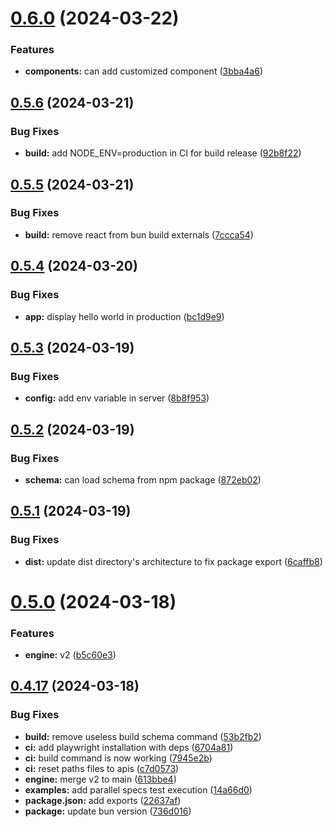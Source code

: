 # [0.6.0](https://github.com/solumy/engine/compare/v0.5.6...v0.6.0) (2024-03-22)


### Features

* **components:** can add customized component ([3bba4a6](https://github.com/solumy/engine/commit/3bba4a6cfcb74b93e5b7934e6c6e99084227de3e))

## [0.5.6](https://github.com/solumy/engine/compare/v0.5.5...v0.5.6) (2024-03-21)


### Bug Fixes

* **build:** add NODE_ENV=production in CI for build release ([92b8f22](https://github.com/solumy/engine/commit/92b8f22dd6f0b3fcfa96cc25e7226c55f95227c1))

## [0.5.5](https://github.com/solumy/engine/compare/v0.5.4...v0.5.5) (2024-03-21)


### Bug Fixes

* **build:** remove react from bun build externals ([7ccca54](https://github.com/solumy/engine/commit/7ccca54bcf018195ce3bcbf0116b3f175a679d27))

## [0.5.4](https://github.com/solumy/engine/compare/v0.5.3...v0.5.4) (2024-03-20)


### Bug Fixes

* **app:** display hello world in production ([bc1d9e9](https://github.com/solumy/engine/commit/bc1d9e9d21c4ba7d8e75e8e7b018dde2e4f6a28c))

## [0.5.3](https://github.com/solumy/engine/compare/v0.5.2...v0.5.3) (2024-03-19)


### Bug Fixes

* **config:** add env variable in server ([8b8f953](https://github.com/solumy/engine/commit/8b8f953b138b2caaf98416f3686a14c3b138c95f))

## [0.5.2](https://github.com/solumy/engine/compare/v0.5.1...v0.5.2) (2024-03-19)


### Bug Fixes

* **schema:** can load schema from npm package ([872eb02](https://github.com/solumy/engine/commit/872eb028209bc89ba7f8a4872c584349a51a0367))

## [0.5.1](https://github.com/solumy/engine/compare/v0.5.0...v0.5.1) (2024-03-19)


### Bug Fixes

* **dist:** update dist directory's architecture to fix package export ([6caffb8](https://github.com/solumy/engine/commit/6caffb8ea9183616cc5d99dd80a043dfc4696b91))

# [0.5.0](https://github.com/solumy/engine/compare/v0.4.17...v0.5.0) (2024-03-18)


### Features

* **engine:** v2 ([b5c60e3](https://github.com/solumy/engine/commit/b5c60e3fecc2f68d497a7f4707676d3331777898))

## [0.4.17](https://github.com/solumy/engine/compare/v0.4.16...v0.4.17) (2024-03-18)


### Bug Fixes

* **build:** remove useless build schema command ([53b2fb2](https://github.com/solumy/engine/commit/53b2fb269ee969db3da8893cf9d16c5464853dba))
* **ci:** add playwright installation with deps ([6704a81](https://github.com/solumy/engine/commit/6704a81ccaa91591b1853491e5259907d20dc0e4))
* **ci:** build command is now working ([7945e2b](https://github.com/solumy/engine/commit/7945e2b5c3166cc9041b19583b7b428ad7b0d032))
* **ci:** reset paths files to apis ([c7d0573](https://github.com/solumy/engine/commit/c7d057338fd82fd9a093875e8b267b3f04114f85))
* **engine:** merge v2 to main ([613bbe4](https://github.com/solumy/engine/commit/613bbe4cd4d231a9feb84987bb60d0a944b0af53))
* **examples:** add parallel specs test execution ([14a66d0](https://github.com/solumy/engine/commit/14a66d074cc2ee4064f020f21f5761b06c4f9f94))
* **package.json:** add exports ([22637af](https://github.com/solumy/engine/commit/22637af398c6ac449f602a21a26a31f2114433f9))
* **package:** update bun version ([736d016](https://github.com/solumy/engine/commit/736d0165a543bb1fdffca02d8ce86d14a923fa13))
